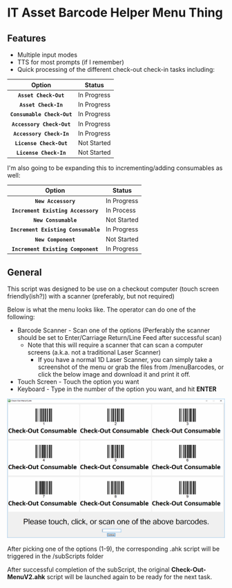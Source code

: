 # IT Asset Barcode Helper Menu Thing

## Features
* Multiple input modes
* TTS for most prompts (if I remember)
* Quick processing of the different check-out check-in tasks including:

| Option    | Status |
|:----------:|-------------|
| **`Asset Check-Out`** |     In Progress    |
| **`Asset Check-In`** |     In Progress    |
| **`Consumable Check-Out`** |     In Progress    |
| **`Accessory Check-Out`** |     In Progress    |
| **`Accessory Check-In`** |     In Progress    |
| **`License Check-Out`** |     Not Started    |
| **`License Check-In`** |     Not Started    |

I'm also going to be expanding this to incrementing/adding consumables as well:

| Option    | Status |
|:----------:|-------------|
| **`New Accessory`** |     In Progress    |
| **`Increment Existing Accessory`** |     In Process    |
| **`New Consumable`** |     Not Started    |
| **`Increment Existing Consumable`** |     In Progress    |
| **`New Component`** |     Not Started    |
| **`Increment Existing Component`** |     In Progress    |
	

## General
This script was designed to be use on a checkout computer (touch screen friendly(ish?)) with a scanner (preferably, but not required)

Below is what the menu looks like.  The operator can do one of the following:
* Barcode Scanner - Scan one of the options (Perferably the scanner should be set to Enter/Carriage Return/Line Feed after successful scan)
	* Note that this will require a scanner that can scan a computer screens (a.k.a. not a traditional Laser Scanner)
		* If you have a normal 1D Laser Scanner, you can simply take a screenshot of the menu or grab the files from /menuBarcodes, or click the below image and download it and print it off.
* Touch Screen - Touch the option you want
* Keyboard - Type in the number of the option you want, and hit **ENTER**


![alt text](/readmeImages/menu.png)

After picking one of the options (1-9), the corresponding .ahk script will be triggered in the /subScripts folder

After successful completion of the subScript, the original **Check-Out-MenuV2.ahk** script will be launched again to be ready for the next task.
